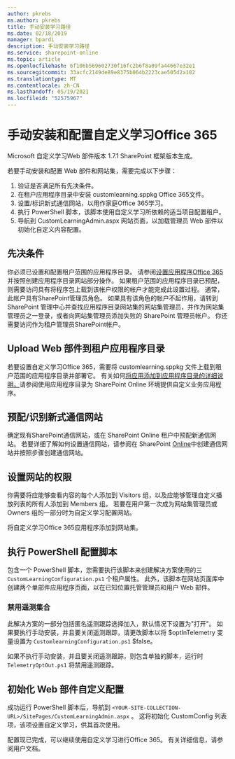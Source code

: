 ```yaml
---
author: pkrebs
ms.author: pkrebs
title: 手动安装学习路径
ms.date: 02/18/2019
manager: bpardi
description: 手动安装学习路径
ms.service: sharepoint-online
ms.topic: article
ms.openlocfilehash: 6f106b569602730f16fc2b6f8a09fa44667e32e1
ms.sourcegitcommit: 33acfc2149de89e8375b064b2223cae505d2a102
ms.translationtype: MT
ms.contentlocale: zh-CN
ms.lasthandoff: 05/19/2021
ms.locfileid: "52575967"
---
```

# <a name="manually-installing-and-configuring-custom-learning-for-office-365"></a>手动安装和配置自定义学习Office 365

Microsoft 自定义学习Web 部件版本 1.7.1 SharePoint 框架版本生成。 [](/sharepoint/dev/spfx/sharepoint-framework-overview)

若要手动安装和配置 Web 部件和网站集，需要完成以下步骤：

1. 验证是否满足所有先决条件。
1. 在租户应用程序目录中安装 customlearning.sppkg Office 365文件。
1. 设置/标识新式通信网站，以用作家庭Office 365学习。
1. 执行 PowerShell 脚本，该脚本使用自定义学习所依赖的适当项目配置租户。
1. 导航到 CustomLearningAdmin.aspx 网站页面，以加载管理员 Web 部件以初始化自定义内容配置。

## <a name="prerequisites"></a>先决条件

你必须已设置和配置租户范围的应用程序目录。 请参阅[设置应用程序Office 365](/sharepoint/dev/spfx/set-up-your-developer-tenant#create-app-catalog-site)并按照创建应用程序目录网站部分操作。 如果租户范围的应用程序目录已预配，则需要访问具有将程序包上载到该帐户权限的帐户才能完成此设置过程。 通常，此帐户具有SharePoint管理员角色。 如果具有该角色的帐户不起作用，请转到 SharePoint 管理中心并查找应用程序目录网站集的网站集管理员，并作为网站集管理员之一登录，或者向网站集管理员添加失败的 SharePoint 管理员帐户。 你还需要访问作为租户管理员SharePoint帐户。

## <a name="upload-the-web-part-to-the-tenant-app-catalog"></a>Upload Web 部件到租户应用程序目录

若要设置自定义学习Office 365，需要将 customlearning.sppkg 文件上载到租户范围的应用程序目录并部署它。 有关如何[将应用添加到应用程序目录的详细说明，](/sharepoint/use-app-catalog)请参阅使用应用程序目录为 SharePoint Online 环境提供自定义业务应用程序。

## <a name="provisionidentify-modern-communication-site"></a>预配/识别新式通信网站

确定现有SharePoint通信网站，或在 SharePoint Online 租户中预配新通信网站。 若要详细了解如何设置通信网站，请参阅在 SharePoint [Online](https://support.office.com/article/create-a-communication-site-in-sharepoint-online-7fb44b20-a72f-4d2c-9173-fc8f59ba50eb)中创建通信网站并按照步骤创建通信网站。

## <a name="set-permissions-for-the-site"></a>设置网站的权限

你需要将应能够查看内容的每个人添加到 Visitors 组，以及应能够管理自定义播放列表的所有人添加到 Members 组。 若要在用户第一次成为网站集管理员或 Owners 组的一部分时为自定义学习配置网站。

将自定义学习Office 365应用程序添加到网站集。

## <a name="execute-powershell-configuration-script"></a>执行 PowerShell 配置脚本

包含一个 PowerShell 脚本，您需要执行该脚本来创建解决方案使用的三 `CustomLearningConfiguration.ps1` 个租户属性。 [](/sharepoint/dev/spfx/tenant-properties) 此外，该脚本在网站页面库中[](/sharepoint/dev/spfx/web-parts/single-part-app-pages)创建两个单部件应用程序页面，以在已知位置托管管理员和用户 Web 部件。

### <a name="disabling-telemetry-collection"></a>禁用遥测集合

此解决方案的一部分包括匿名遥测跟踪选择加入，默认情况下设置为"打开"。 如果要执行手动安装，并且要关闭遥测跟踪，请更改脚本以将 $optInTelemetry 变量设置为 `CustomlearningConfiguration.ps1` $false。

如果不执行手动安装，并且要关闭遥测跟踪，则包含单独的脚本，运行时 `TelemetryOptOut.ps1` 将禁用遥测跟踪。

## <a name="initialize-web-part-custom-configuration"></a>初始化 Web 部件自定义配置

成功运行 PowerShell 脚本后，导航到 `<YOUR-SITE-COLLECTION-URL>/SitePages/CustomLearningAdmin.aspx` 。 这将初始化 CustomConfig 列表项，该项设置自定义学习，供其首次使用。

配置现已完成，可以继续使用自定义学习进行Office 365。 有关详细信息，请参阅用户文档。
